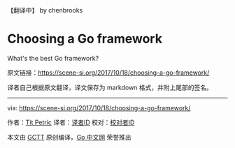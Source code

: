 【翻译中】 by chenbrooks

# Choosing a Go framework

What's the best Go framework?

原文链接：https://scene-si.org/2017/10/18/choosing-a-go-framework/

译者自己根据原文翻译，译文保存为 markdown 格式，并附上尾部的签名。

----------

via: https://scene-si.org/2017/10/18/choosing-a-go-framework/

作者：[Tit Petric](https://scene-si.org/about/)
译者：[译者ID](https://github.com/译者ID)
校对：[校对者ID](https://github.com/校对者ID)

本文由 [GCTT](https://github.com/studygolang/GCTT) 原创编译，[Go 中文网](https://studygolang.com/) 荣誉推出
